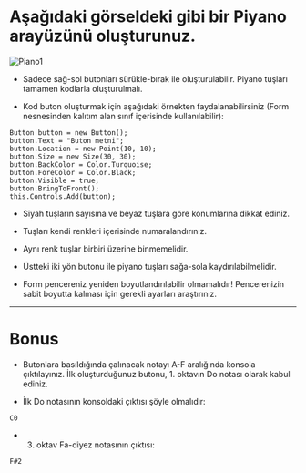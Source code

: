 # Aşağıdaki görseldeki gibi bir Piyano arayüzünü oluşturunuz.

![Piano1](https://github.com/mof-selvi/gorsel-programlama-lab/assets/58203457/f251b0b7-af2a-410c-ae86-fae4e0e7f8af)

* Sadece sağ-sol butonları sürükle-bırak ile oluşturulabilir. Piyano tuşları tamamen kodlarla oluşturulmalı.

* Kod buton oluşturmak için aşağıdaki örnekten faydalanabilirsiniz (Form nesnesinden kalıtım alan sınıf içerisinde kullanılabilir):
```
Button button = new Button();
button.Text = "Buton metni";
button.Location = new Point(10, 10);
button.Size = new Size(30, 30);
button.BackColor = Color.Turquoise;
button.ForeColor = Color.Black;
button.Visible = true;
button.BringToFront();
this.Controls.Add(button);
```

* Siyah tuşların sayısına ve beyaz tuşlara göre konumlarına dikkat ediniz.

* Tuşları kendi renkleri içerisinde numaralandırınız.

* Aynı renk tuşlar birbiri üzerine binmemelidir.

* Üstteki iki yön butonu ile piyano tuşları sağa-sola kaydırılabilmelidir.

* Form pencereniz yeniden boyutlandırılabilir olmamalıdır! Pencerenizin sabit boyutta kalması için gerekli ayarları araştırınız.

---

# Bonus

* Butonlara basıldığında çalınacak notayı A-F aralığında konsola çıktılayınız. İlk oluşturduğunuz butonu, 1. oktavın Do notası olarak kabul ediniz.

* İlk Do notasının konsoldaki çıktısı şöyle olmalıdır:
```
C0
```

* 3. oktav Fa-diyez notasının çıktısı:
```
F#2
```



